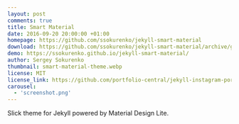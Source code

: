 ```yaml
---
layout: post
comments: true
title: Smart Material
date: 2016-09-20 20:00:00 +01:00
homepage: https://github.com/ssokurenko/jekyll-smart-material
download: https://github.com/ssokurenko/jekyll-smart-material/archive/gh-pages.zip
demo: https://ssokurenko.github.io/jekyll-smart-material/
author: Sergey Sokurenko
thumbnail: smart-material-theme.webp
license: MIT
license_link: https://github.com/portfolio-central/jekyll-instagram-portfolio-theme/blob/gh-pages/LICENSE.md
carousel:
  - 'screenshot.png'
---
```


Slick theme for Jekyll powered by Material Design Lite.

